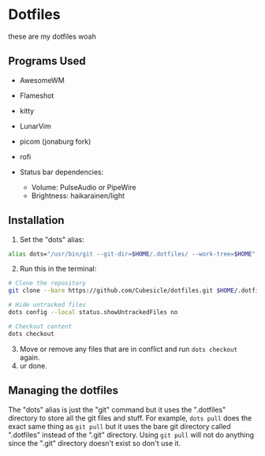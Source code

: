 # Dotfiles

these are my dotfiles woah

## Programs Used

 - AwesomeWM
 - Flameshot
 - kitty
 - LunarVim
 - picom (jonaburg fork)
 - rofi

 - Status bar dependencies:
     - Volume: PulseAudio or PipeWire
     - Brightness: haikarainen/light

## Installation

1. Set the "dots" alias:
```bash
alias dots="/usr/bin/git --git-dir=$HOME/.dotfiles/ --work-tree=$HOME"
```
2. Run this in the terminal:
```bash
# Clone the repository
git clone --bare https://github.com/Cubesicle/dotfiles.git $HOME/.dotfiles

# Hide untracked files
dots config --local status.showUntrackedFiles no

# Checkout content
dots checkout
```
3. Move or remove any files that are in conflict and run `dots checkout` again.
4. ur done.

## Managing the dotfiles

The "dots" alias is just the "git" command but it uses the ".dotfiles" directory to store all the git files and stuff.
For example, `dots pull` does the exact same thing as `git pull` but it uses the bare git directory called ".dotfiles" instead of the ".git" directory.
Using `git pull` will not do anything since the ".git" directory doesn't exist so don't use it.
